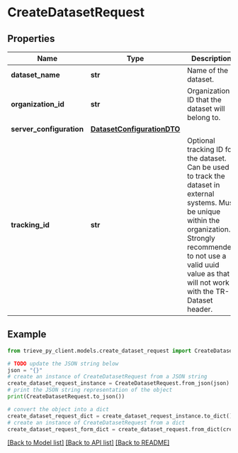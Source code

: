 # CreateDatasetRequest


## Properties

Name | Type | Description | Notes
------------ | ------------- | ------------- | -------------
**dataset_name** | **str** | Name of the dataset. | 
**organization_id** | **str** | Organization ID that the dataset will belong to. | 
**server_configuration** | [**DatasetConfigurationDTO**](DatasetConfigurationDTO.md) |  | [optional] 
**tracking_id** | **str** | Optional tracking ID for the dataset. Can be used to track the dataset in external systems. Must be unique within the organization. Strongly recommended to not use a valid uuid value as that will not work with the TR-Dataset header. | [optional] 

## Example

```python
from trieve_py_client.models.create_dataset_request import CreateDatasetRequest

# TODO update the JSON string below
json = "{}"
# create an instance of CreateDatasetRequest from a JSON string
create_dataset_request_instance = CreateDatasetRequest.from_json(json)
# print the JSON string representation of the object
print(CreateDatasetRequest.to_json())

# convert the object into a dict
create_dataset_request_dict = create_dataset_request_instance.to_dict()
# create an instance of CreateDatasetRequest from a dict
create_dataset_request_form_dict = create_dataset_request.from_dict(create_dataset_request_dict)
```
[[Back to Model list]](../README.md#documentation-for-models) [[Back to API list]](../README.md#documentation-for-api-endpoints) [[Back to README]](../README.md)


